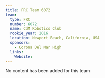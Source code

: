 ```yaml
---
title: FRC Team 6072
team:
  type: FRC
  number: 6072
  name: CdM Robotics Club
  rookie_year: 2016
  location: Newport Beach, California, USA
  sponsors:
    - Corona Del Mar High
  links:
    Website: 
---
```

No content has been added for this team